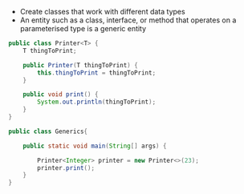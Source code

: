 - Create classes that work with different data types
- An entity such as a class, interface, or method that operates on a parameterised type is a generic entity
```Java
public class Printer<T> {
	T thingToPrint;

	public Printer(T thingToPrint) {
		this.thingToPrint = thingToPrint;
	}

	public void print() {
		System.out.println(thingToPrint);
	}
}

public class Generics{

	public static void main(String[] args) {

		Printer<Integer> printer = new Printer<>(23);
		printer.print();
	}
}
```